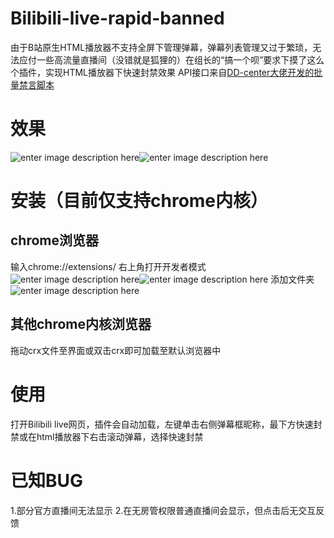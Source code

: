 ﻿# Bilibili-live-rapid-banned

由于B站原生HTML播放器不支持全屏下管理弹幕，弹幕列表管理又过于繁琐，无法应付一些高流量直播间（没错就是狐狸的）在组长的“搞一个呗”要求下摸了这么个插件，实现HTML播放器下快速封禁效果
API接口来自[DD-center大佬开发的批量禁言脚本](https://github.com/dd-center/bilibili-live-noscript)


# 效果

  ![enter image description here](https://s2.ax1x.com/2019/09/09/nJ9YAs.png)![enter image description here](https://s2.ax1x.com/2019/09/09/nJ9Nhq.png)

# 安装（目前仅支持chrome内核）

## chrome浏览器

输入chrome://extensions/ 右上角打开开发者模式
![enter image description here](https://s2.ax1x.com/2019/09/09/nJ96E9.png)![enter image description here](https://s2.ax1x.com/2019/09/09/nJ9g41.png)
添加文件夹
![enter image description here](https://s2.ax1x.com/2019/09/09/nJ9cNR.png)




## 其他chrome内核浏览器

拖动crx文件至界面或双击crx即可加载至默认浏览器中


# 使用

打开Bilibili live网页，插件会自动加载，左键单击右侧弹幕框昵称，最下方快速封禁或在html播放器下右击滚动弹幕，选择快速封禁




# 已知BUG

1.部分官方直播间无法显示
2.在无房管权限普通直播间会显示，但点击后无交互反馈




